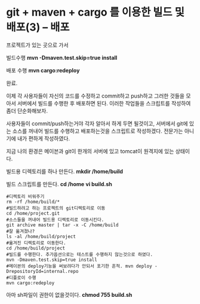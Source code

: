# git + maven + cargo 를 이용한 빌드 및 배포(3) – 배포



프로젝트가 있는 곳으로 가서

빌드수행
**mvn -Dmaven.test.skip=true install**

배포 수행
**mvn cargo:redeploy**

완료.

이제 각 사용자들이 자신의 코드를 수정하고 commit하고 push하고 그러한 것들을 모아서 서버에서 빌드를 수행한 후 배포하면 된다.
이러한 작업들을 스크립트를 작성하여 좀더 단순화해보자.

사용자들이 commit/push하는거야 각자 알아서 하게 두면 될것이고, 서버에서 git에 있는 소스를 꺼내어 빌드를 수행하고 배포하는것을 스크립트로 작성하겠다.
전문가는 아니기에 내가 편하게 작성하였다.

지금 나의 환경은 메이븐과 git이 한개의 서버에 있고 tomcat이 원격지에 있는 상태이다.

빌드용 디렉토리를 하나 만든다.
**mkdir /home/build**

빌드 스크립트를 만든다.
**cd /home**
**vi build.sh**

```shell
#디렉토리 비워주기
rm -rf /home/build/*
#빌드하려고 하는 프로젝트의 git디렉토리로 이동
cd /home/project.git
#소스들을 꺼내어 빌드용 디렉토리로 이동시킨다.
git archive master | tar -x -C /home/build
#잘 옮겨졌나?
ls -al /home/build/project
#옮겨진 디렉토리로 이동한다.
cd /home/build/project
#빌드를 수행한다. 추가옵션으로는 테스트를 수행하지 않는것으로 하였다.
mvn -Dmaven.test.skip=true install
#메이븐의 deploy기능을 써보려다가 안되서 포기한 흔적. mvn deploy -DrepositoryId=internal.repo
#디플로이 수행
mvn cargo:redeploy
```

아마 sh파일이 권한이 없을것이다.
**chmod 755 build.sh**

 